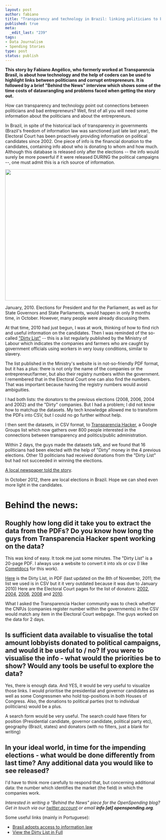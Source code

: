 ```yaml
--- 
layout: post
author: fabiano
title: "Transparency and technology in Brazil: linking politicians to bad entrepreneurs"
published: true
meta: 
  _edit_last: "239"
tags: 
- Data Journalism
- Spending Stories
type: post
status: publish
---
```

**This story by Fabiano Angélico, who formerly worked at Transparencia Brasil, is about how technology and the help of coders can be used to highlight links between politicians and corrupt entrepreneurs. It is followed by a brief "Behind the News" interview which shows some of the time costs of datawrangling and problems faced when getting the story out.** 

How can transparency and technology point out connections between politicians and bad entrepreneurs? Well, first of all you will need some information about the politicians and about the entrepreneurs.

In Brazil, in spite of the historical lack of transparency in governments (Brazil's freedom of information law was sanctioned just late last year), the Electoral Court has been proactively providing information on political candidates since 2002. One piece of info is the financial donation to the candidates, containing info about who is donating to whom and how much. Although this database is released only after the elections -- the info would surely be more powerful if it were released DURING the political campaigns --, one must admit this is a rich source of information.

<a href="http://www.flickr.com/photos/elaws/3883627250/sizes/z/in/photostream/"><img alt="" src="http://farm3.staticflickr.com/2542/3883627250_067b94c247_z.jpg" title="Roger Schultz via Flickr (CC-BY)" class="alignnone" width="640" height="425" /></a>

January, 2010. Elections for President and for the Parliament, as well as for State Governors and State Parliaments, would happen in only 9 months time, in October. However, many people were already discussing them.

At that time, 2010 had just begun, I was at work, thinking of how to find rich and useful information on the candidates. Then I was reminded of the so-called ["Dirty List"](http://www.mte.gov.br/sgcnoticia.asp?IdConteudoNoticia=6680&PalavraChave=lista%20suja) -- this is a list regularly published by the Ministry of Labour which indicates the companies and farmers who are caught by government officials using workers in very lousy conditions, similar to slavery.

The list published in the Ministry's website is in not-so-friendly PDF format, but it has a plus: there is not only the name of the companies or the entrepreneur/farmer, but also their registry numbers within the government. I remembered that in the Electoral Court one can also find the numbers. That was important because having the registry numbers would avoid ambiguities.

I had both lists: the donators to the previous elections (2008, 2006, 2004 and 2002) and the "Dirty" companies. But I had a problem; I did not know how to matchup the datasets. My tech knowledge allowed me to transform the PDFs into CSV, but I could no go further without help.

I then sent the datasets, in CSV format, to [Transparencia Hacker](http://thacker.com.br/), a Google Groups list which now gathers over 800 people interested in the connections between transparency and politics/public administration.

Within 2 days, the guys made the datasets talk, and we found that 16 politicians had been elected with the help of "Dirty" money in the 4 previous elections. Other 13 politicians had received donations from the "Dirty List" but had not succeeded in winning the elections.

[A local newspaper told the story](http://www.agenciasebrae.com.br/noticia.kmf?canal=36&cod=9376495&indice=0).

In October 2012, there are local elections in Brazil. Hope we can shed even more light in the candidates.

# Behind the news: 

## Roughly how long did it take you to extract the data from the PDFs? Do you know how long the guys from Transparencia Hacker spent working on the data?

This was kind of easy. It took me just some minutes. The "Dirty List" is a 20-page PDF. I always use a website to convert it into xls or csv (I like [Cometdocs](http://www.cometdocs.com/) for this work). 

[Here](http://portal.mte.gov.br/data/files/8A7C812D3374524E0133835496AF7D72/CADASTRO%20DE%20EMPREGADORES%2008%20de%20novembro%202011.pdf) is the Dirty List, in PDF (last updated on the 8th of November, 2011; the list we used is in CSV but it it very outdated because it was due to January 2010) 
Here are the Electoral Court pages for the list of donators: [2002](http://www.tse.jus.br/internet/eleicoes/2002/prest_blank.htm), [2004](http://www.tse.jus.br/internet/eleicoes/2004/prest_blank.htm), [2006](http://www.tse.jus.br/eleicoes/eleicoes-anteriores/eleicoes-2006/prestacao-de-contas-eleicoes-2006), [2008](http://www.tse.jus.br/eleicoes/contas-eleitorais/candidatos-e-comites/prestacao-de-contas-eleitorais-2008) and [2010](http://spce2010.tse.jus.br/spceweb.consulta.prestacaoconta2010/pesquisaCandidato.jsp). 

What I asked the Transparencia Hacker community was to check whether the CNPJs (companies register number within the governments) in the CSV would match any item in the Electoral Court webpage. The guys worked on the data for 2 days.

## Is sufficient data available to visualise the total amount lobbyists donated to political campaigns, and would it be useful to / no? If you were to visualise the info - what would the priorities be to show? Would any tools be useful to explore the data?

Yes, there is enough data. And YES, it would be very useful to visualize those links. I would prioritise the presidential and governor candidates as well as some Congressmen who hold top-positions in both Houses of Congress. Also, the donations to political parties (not to individual politicians) would be a plus. 

A search form would be very useful. The search could have filters for position (Presidential candidate, governor candidate, political party etc), geography (Brazil, states) and donators (with no filters, just a blank for writing)

## In your ideal world, in time for the impending elections - what would be done differently from last time? Any additional data you would like to see released? 

I'd have to think more carefully to respond that, but concerning additional data: the number which identifies the market (the field) in which the companies work. 

*Interested in writing a "Behind the News" piece for the OpenSpending blog? Get in touch via our [twitter account](https://twitter.com/#!/openspending) or email **info [at] openspending.org**.*

Some useful links (mainly in Portuguese):

 * [Brasil adopts access to information law](http://www.article19.org/resources.php/resource/2862/en/brazil-adopts-access-to-information-law)
 * [View the Dirty List in Full](http://www.mte.gov.br/sgcnoticia.asp?IdConteudoNoticia=6680&PalavraChave=lista%20suja)

